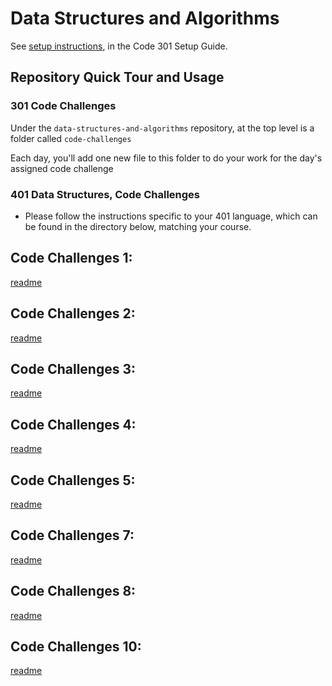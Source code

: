 # Data Structures and Algorithms

See [setup instructions](https://codefellows.github.io/setup-guide/code-301/3-code-challenges), in the Code 301 Setup Guide.

## Repository Quick Tour and Usage

### 301 Code Challenges

Under the `data-structures-and-algorithms` repository, at the top level is a folder called `code-challenges`

Each day, you'll add one new file to this folder to do your work for the day's assigned code challenge

### 401 Data Structures, Code Challenges

- Please follow the instructions specific to your 401 language, which can be found in the directory below, matching your course.

## Code Challenges 1:
[readme](https://github.com/qusaiqeisi/data-structures-and-algorithm/blob/main/401-code-challange/Class-01/README.md)


## Code Challenges 2:
[readme](https://github.com/qusaiqeisi/data-structures-and-algorithm/blob/main/401-code-challange/class-02/ReadMe.md)


## Code Challenges 3:
[readme](https://github.com/qusaiqeisi/data-structures-and-algorithm/blob/main/401-code-challange/class-3/readme.md)


## Code Challenges 4:
[readme](https://github.com/qusaiqeisi/data-structures-and-algorithm/blob/main/401-code-challange/class-04/readme.md)



## Code Challenges 5:
[readme](https://github.com/qusaiqeisi/data-structures-and-algorithm/tree/main/401-code-challange/class-05#readme)


## Code Challenges  7:
[readme](https://github.com/qusaiqeisi/data-structures-and-algorithm/blob/main/401-code-challange/class-07/redme.md)


## Code Challenges  8:
[readme](https://github.com/qusaiqeisi/data-structures-and-algorithm/tree/main/401-code-challange/class-08)


## Code Challenges  10:
[readme](https://github.com/qusaiqeisi/data-structures-and-algorithm/tree/main/401-code-challange/class-10)
